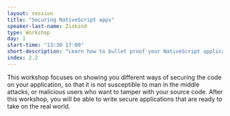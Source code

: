 ```yaml
---
layout: session
title: "Securing NativeScript apps"
speaker-last-name: Ziskind
type: Workshop
day: 1
start-time: "13:30 17:00"
short-description: "Learn how to bullet proof your NativeScript applications against malicious attacks."
index: 2.2
---
```


This workshop focuses on showing you different ways of securing the code on your application,
so that it is not susceptible to man in the middle attacks, or malicious users who want to tamper
with your source code. After this workshop, you will be able to write secure applications that
are ready to take on the real world.